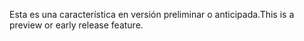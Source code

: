 <span data-ttu-id="45144-101">Esta es una característica en versión preliminar o anticipada.</span><span class="sxs-lookup"><span data-stu-id="45144-101">This is a preview or early release feature.</span></span>